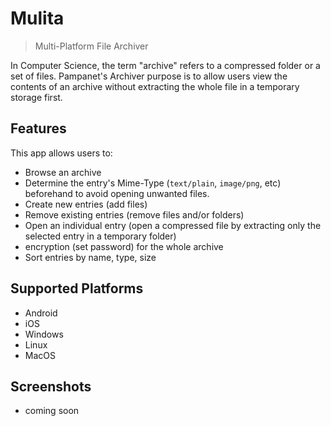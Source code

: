 Mulita
=============================

> Multi-Platform File Archiver

In Computer Science, the term "archive" refers to a compressed folder or a set of files.
Pampanet's Archiver purpose is to allow users view the contents of an archive without extracting the whole file in a temporary storage first.

## Features

This app allows users to:

- Browse an archive
- Determine the entry's Mime-Type (`text/plain`, `image/png`, etc) beforehand to avoid opening unwanted files.
- Create new entries (add files)
- Remove existing entries (remove files and/or folders)
- Open an individual entry (open a compressed file by extracting only the selected entry in a temporary folder)
- encryption (set password) for the whole archive
- Sort entries by name, type, size


## Supported Platforms

- Android
- iOS
- Windows
- Linux
- MacOS

## Screenshots

- coming soon